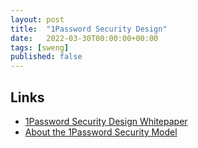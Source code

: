 ```yaml
---
layout: post
title:  "1Password Security Design"
date:   2022-03-30T00:00:00+00:00
tags: [sweng]
published: false
---
```



## Links

- [1Password Security Design Whitepaper](https://1passwordstatic.com/files/security/1password-white-paper.pdf)
- [About the 1Password Security Model](https://support.1password.com/1password-security/)
